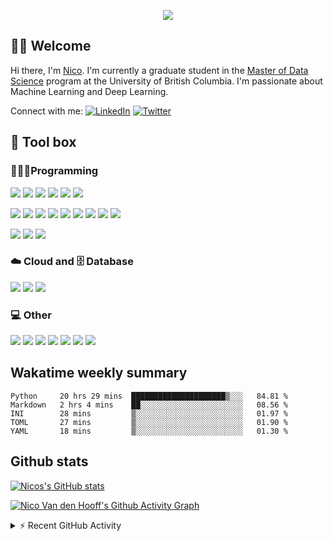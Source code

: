<!--Colour: #861AF7-->

<!--Typing header
To make your own: https://github.com/DenverCoder1/DenverCoder1/blob/main/README.md
-->
<p align="center">
  <img src="https://readme-typing-svg.herokuapp.com?color=%23861AF7&center=true&vCenter=true&lines=Welcome+to+Nico's+profile." />
</p>

<!--Welcome section-->
## 👋🏽 Welcome 
Hi there, I'm [Nico](https://www.nicovandenhooff.com/).  I'm currently a graduate student in the [Master of Data Science](https://masterdatascience.ubc.ca/) program at the University of British Columbia.  I'm passionate about Machine Learning and Deep Learning.

<p align="left">
    Connect with me: 
    <a href="https://www.linkedin.com/in/nicovandenhooff/"><img alt="LinkedIn" src="https://img.shields.io/badge/LinkedIn-0A66C2?logo=LinkedIn&logoColor=white"></a>
    <a href="https://twitter.com/nicovandenhooff"><img alt="Twitter" src="https://img.shields.io/badge/Twitter-1DA1F2?logo=Twitter&logoColor=white"></a>
    
</p>

<!--TODO: Projects section-->

<!--Tool box section-->
## 🧰 Tool box

### 👨🏽‍💻Programming

![](https://img.shields.io/badge/code-Python-861AF7?logo=python&logoColor=white)
![](https://custom-icon-badges.herokuapp.com/badge/code-SQL-861AF7?logo=database&logoColor=white)
![](https://img.shields.io/badge/code-R-861AF7?logo=R&logoColor=white)
![](https://img.shields.io/badge/code-Java-861AF7?logo=java&logoColor=white)
![](https://img.shields.io/badge/code-Markdown-861AF7?logo=markdown&logoColor=white)
![](https://img.shields.io/badge/code-Latex-861AF7?logo=latex&logoColor=white)

![](https://img.shields.io/badge/package%20manager-Anaconda-861AF7?logo=Anaconda&logoColor=white)
![](https://img.shields.io/badge/library-NumPy-861AF7?logo=numpy&logoColor=white)
![](https://img.shields.io/badge/library-pandas-861AF7?logo=pandas&logoColor=white)
![](https://img.shields.io/badge/library-SciPy-861AF7?logo=SciPy&logoColor=white)
![](https://img.shields.io/badge/ML-scikit%20learn-861AF7?logo=scikit-learn&logoColor=white)
![](https://img.shields.io/badge/DL-Tensorflow-861AF7?logo=tensorflow&logoColor=white)
![](https://custom-icon-badges.herokuapp.com/badge/data%20viz-matplotlib-861AF7?logo=matplotlib)
![](https://img.shields.io/badge/data%20viz-seaborn-861AF7)
![](https://img.shields.io/badge/data%20viz-Altair-861AF7)

![](https://img.shields.io/badge/OS-Mac-861AF7?logo=apple&logoColor=white)
![](https://img.shields.io/badge/editor-Visual%20Studio%20Code-861AF7?logo=Visual%20Studio%20Code&logoColor=white)
![](https://img.shields.io/badge/version%20control-git-861AF7?logo=Git&logoColor=white)

### ☁️ Cloud and 🗄️ Database

![](https://img.shields.io/badge/cloud-aws-861AF7?logo=Amazon%20AWS&logoColor=white)
![](https://img.shields.io/badge/database-PostgreSQL-861AF7?logo=PostgreSQL&logoColor=white)
![](https://img.shields.io/badge/NoSQL-MongoDB-861AF7?logo=MongoDB&logoColor=white)

### 💻 Other

![](https://img.shields.io/badge/browser-Google%20Chrome-861AF7?logo=Google%20Chrome&logoColor=white)
![](https://img.shields.io/badge/communication-Slack-861AF7?logo=Slack&logoColor=white)
![](https://img.shields.io/badge/communication-Zoom-861AF7?logo=Zoom&logoColor=white)
![](https://img.shields.io/badge/communication-Microsoft%20Teams-861AF7?logo=Microsoft%20Teams&logoColor=white)
![](https://img.shields.io/badge/spreadsheets-Microsoft%20Excel-861AF7?logo=Microsoft%20Excel&logoColor=white)
![](https://img.shields.io/badge/word%20processing-Microsoft%20Word-861AF7?logo=Microsoft%20Word&logoColor=white)
![](https://img.shields.io/badge/passwords-Bitwarden-861AF7?logo=Bitwarden&logoColor=white)


## Wakatime weekly summary
<!--START_SECTION:waka-->
```text
Python     20 hrs 29 mins  █████████████████████▒░░░   84.81 % 
Markdown   2 hrs 4 mins    ██░░░░░░░░░░░░░░░░░░░░░░░   08.56 % 
INI        28 mins         ▒░░░░░░░░░░░░░░░░░░░░░░░░   01.97 % 
TOML       27 mins         ▒░░░░░░░░░░░░░░░░░░░░░░░░   01.90 % 
YAML       18 mins         ▒░░░░░░░░░░░░░░░░░░░░░░░░   01.30 % 
```
<!--END_SECTION:waka-->

## Github stats

[![Nicos's GitHub stats](https://github-readme-stats.vercel.app/api?username=nicovandenhooff&title_color=FFFFFF&bg_color=000000&&text_color=861AF7&show_icons=true&icon_color=FFFFFF&count_private=true&include_all_commits=true)](https://github.com/anuraghazra/github-readme-stats)

[![Nico Van den Hooff's Github Activity Graph](https://activity-graph.herokuapp.com/graph?username=nicovandenhooff&bg_color=000000&color=FFFFFF&line=861AF7&point=861AF7)](https://github.com/ashutosh00710/github-readme-activity-graph)

<!-- https://github.com/jamesgeorge007/github-activity-readme -->
<details>
  <summary>⚡ Recent GitHub Activity</summary>
  <br/>
  
<!--START_SECTION:activity-->
1. ❗️ Opened issue [#3](https://github.com/nicovandenhooff/reddit-data-collector/issues/3) in [nicovandenhooff/reddit-data-collector](https://github.com/nicovandenhooff/reddit-data-collector)
2. ❗️ Opened issue [#2](https://github.com/nicovandenhooff/reddit-data-collector/issues/2) in [nicovandenhooff/reddit-data-collector](https://github.com/nicovandenhooff/reddit-data-collector)
3. ❗️ Closed issue [#1](https://github.com/nicovandenhooff/reddit-data-collector/issues/1) in [nicovandenhooff/reddit-data-collector](https://github.com/nicovandenhooff/reddit-data-collector)
4. 🗣 Commented on [#1](https://github.com/nicovandenhooff/reddit-data-collector/issues/1) in [nicovandenhooff/reddit-data-collector](https://github.com/nicovandenhooff/reddit-data-collector)
5. ❗️ Opened issue [#1](https://github.com/nicovandenhooff/reddit-data-collector/issues/1) in [nicovandenhooff/reddit-data-collector](https://github.com/nicovandenhooff/reddit-data-collector)
<!--END_SECTION:activity-->
</details>

<!--
TODO: Wakatime section
https://github.com/abhisheknaiidu/abhisheknaiidu/blob/master/.github/workflows/update-stats.yml
-->
